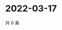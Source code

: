# 2022-03-17

共 0 条

<!-- BEGIN WEIBO -->
<!-- 最后更新时间 Thu Mar 17 2022 21:13:52 GMT+0800 (China Standard Time) -->

<!-- END WEIBO -->

